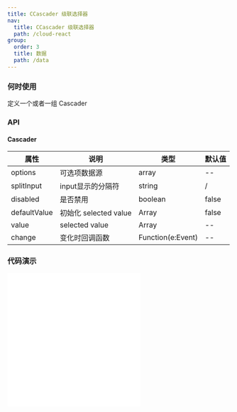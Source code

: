 ```yaml
---
title: CCascader 级联选择器
nav:
  title: CCascader 级联选择器
  path: /cloud-react
group:
  order: 3
  title: 数据
  path: /data
---
```

### 何时使用

定义一个或者一组 Cascader

### API

#### Cascader

| 属性           | 说明                    | 类型              | 默认值 |
| -------------- | ----------------------- | ----------------- | ------ |
| options        | 可选项数据源              | array             | --     |
| splitInput     | input显示的分隔符     		 |      string      | /   |
| disabled       | 是否禁用                 | boolean           | false  |
| defaultValue   | 初始化 selected value    | Array           | false  |
| value          | selected value          | Array            | --     |
| change         | 变化时回调函数            | Function(e:Event) | --     |


 ### 代码演示 

<embed src="@components/c-cascader/demos/basic.md" /> 
<embed src="@components/c-cascader/demos/disable.md" /> 